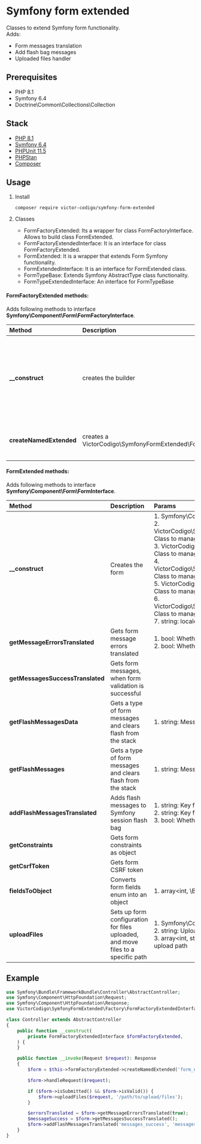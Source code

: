 # Symfony form extended
Classes to extend Symfony form functionality.
<br>Adds:
- Form messages translation
- Add flash bag messages
- Uploaded files handler


## Prerequisites
  - PHP 8.1
  - Symfony 6.4
  - Doctrine\Common\Collections\Collection

## Stack
- [PHP 8.1](https://www.php.net/)
- [Symfony 6.4](https://symfony.com/)
- [PHPUnit 11.5](https://phpunit.de/index.html)
- [PHPStan](https://phpstan.org)
- [Composer](https://getcomposer.org/)

## Usage
  1. Install

     ```
     composer require victor-codigo/symfony-form-extended
     ```

 3. Classes
    - FormFactoryExtended: Its a wrapper for class FormFactoryInterface. Allows to build class FormExtended.
    - FormFactoryExtendedInterface: It is an interface for class FormFactoryExtended.
    - FormExtended: It is a wrapper that extends Form Symfony functionality.
    - FormExtendedInterface: It is an interface for FormExtended class.
    - FormTypeBase: Extends Symfony AbstractType class functionality.
    - FormTypeExtendedInterface: An interface for FormTypeBase

#### FormFactoryExtended methods:
Adds following methods to interface **Symfony\Component\Form\FormFactoryInterface**.

| Method | Description | Params | Return |
|:-------------|:-------------|:-------------|:-----|
| **__construct** | creates the builder | 1. Symfony\Component\Form\FormFactoryInterface: Symfony form to use <br>2. Symfony\Contracts\Translation\TranslatorInterface: Symfony translation bundle <br>3. VictorCodigo\UploadFile\Adapter\UploadFileService: Upload File bundle <br>4. Symfony\Component\HttpFoundation\RequestStack: Request  | VictorCodigo\SymfonyFormExtended\Factory |
| **createNamedExtended** | creates a VictorCodigo\SymfonyFormExtended\FormFormExtended | 1. string: Form name <br>2. string: Full qualified name form type class <br>3. string: Translation locale <br>4. mixed: Form initial data <br>5. array<string, mixed>: options | VictorCodigo\SymfonyFormExtended\Form\FormExtendedInterface |

#### FormExtended methods:
Adds following methods to interface **Symfony\Component\Form\FormInterface**.

| Method | Description | Params | Return |
|:-------------|:-------------|:-------------|:-----|
| **__construct** | Creates the form | 1. Symfony\Component\Form\FormInterface: Symfony form to use <br>2. VictorCodigo\SymfonyFormExtended\Form\FormExtendedConstraints: Class to manage form constraints <br>3. VictorCodigo\SymfonyFormExtended\Form\FormExtendedFields: Class to manage form fields <br>4. VictorCodigo\SymfonyFormExtended\Form\FormExtendedCsrfToken: Class to manage form CSRF token <br>5. VictorCodigo\SymfonyFormExtended\Form\FormExtendedUpload: Class to manage form file uploads <br>6. VictorCodigo\SymfonyFormExtended\Form\FormExtendedMessages: Class to manage form messages <br>7. string: locale code | VictorCodigo\SymfonyFormExtended\Form\FormExtended |
| **getMessageErrorsTranslated** | Gets form message errors translated | 1. bool: Whether to include errors of child forms as well <br>2. bool: Whether to flatten the list of errors in case $deep is set to true | Doctrine\Common\Collections\Collection<int, FormMessage> |
| **getMessagesSuccessTranslated** | Gets form messages, when form validation is successful |  |  Doctrine\Common\Collections\Collection<int, FormMessage> |
| **getFlashMessagesData** | Gets a type of form messages and clears flash from the stack | 1. string: Messages type |  Doctrine\Common\Collections\Collection<int, FormMessage> |
| **getFlashMessages** | Gets a type of form messages and clears flash from the stack | 1. string: Messages type |  Doctrine\Common\Collections\Collection<int, string> |
| **addFlashMessagesTranslated** | Adds flash messages to Symfony session flash bag |1. string: Key for success messages <br>2. string: Key for error messages <br>3. bool: Whether to include errors of child forms as well | void |
| **getConstraints** | Gets form constraints as object |  | object |
| **getCsrfToken** | Gets form CSRF token |  | string |
| **fieldsToObject** | Converts form fields enum into an object | 1. array<int, \BackedEnum>: Enum that contains form fields names | object |
| **uploadFiles** | Sets up form configuration for files uploaded, and move files to a specific path | 1. Symfony\Component\HttpFoundation\Request: Symfony request <br>2. string: Upload path where files are moved and saved <br>3. array<int, string>: File names to be removed in the path in the upload path | VictorCodigo\SymfonyFormExtended\Form\FormExtended |

## Example

```php
use Symfony\Bundle\FrameworkBundle\Controller\AbstractController;
use Symfony\Component\HttpFoundation\Request;
use Symfony\Component\HttpFoundation\Response;
use VictorCodigo\SymfonyFormExtended\Factory\FormFactoryExtendedInterface;

class Controller extends AbstractController
{
    public function __construct(
        private FormFactoryExtendedInterface $formFactoryExtended,
    ) {
    }

    public function __invoke(Request $request): Response
    {
        $form = $this->formFactoryExtended->createNamedExtended('form_name', FormType::class, 'en');

        $form->handleRequest($request);

        if ($form->isSubmitted() && $form->isValid()) {
            $form->uploadFiles($request, '/path/to/upload/files');
        }

        $errorsTranslated = $form->getMessageErrorsTranslated(true);
        $messageSuccess = $form->getMessagesSuccessTranslated();
        $form->addFlashMessagesTranslated('messages_success', 'messages_error', true);
    }
}
```
